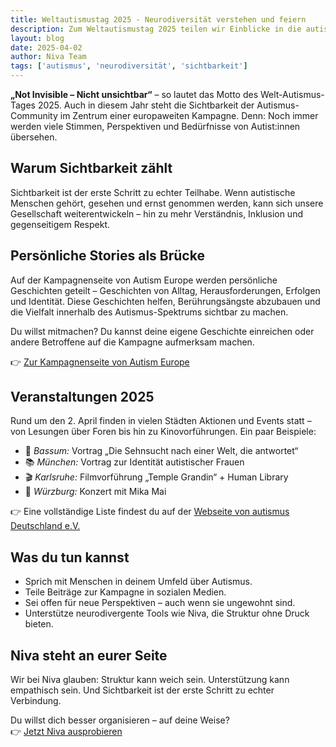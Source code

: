 ```yaml
---
title: Weltautismustag 2025 - Neurodiversität verstehen und feiern
description: Zum Weltautismustag 2025 teilen wir Einblicke in die autistische Perspektive und wie wir alle von einem besseren Verständnis für Neurodiversität profitieren können.
layout: blog
date: 2025-04-02
author: Niva Team
tags: ['autismus', 'neurodiversität', 'sichtbarkeit']
---
```


**„Not Invisible – Nicht unsichtbar“** – so lautet das Motto des Welt-Autismus-Tages 2025. Auch in diesem Jahr steht die Sichtbarkeit der Autismus-Community im Zentrum einer europaweiten Kampagne. Denn: Noch immer werden viele Stimmen, Perspektiven und Bedürfnisse von Autist:innen übersehen.

## Warum Sichtbarkeit zählt

Sichtbarkeit ist der erste Schritt zu echter Teilhabe. Wenn autistische Menschen gehört, gesehen und ernst genommen werden, kann sich unsere Gesellschaft weiterentwickeln – hin zu mehr Verständnis, Inklusion und gegenseitigem Respekt.

## Persönliche Stories als Brücke

Auf der Kampagnenseite von Autism Europe werden persönliche Geschichten geteilt – Geschichten von Alltag, Herausforderungen, Erfolgen und Identität. Diese Geschichten helfen, Berührungsängste abzubauen und die Vielfalt innerhalb des Autismus-Spektrums sichtbar zu machen.

Du willst mitmachen? Du kannst deine eigene Geschichte einreichen oder andere Betroffene auf die Kampagne aufmerksam machen.

👉 [Zur Kampagnenseite von Autism Europe](https://www.autismeurope.org/what-we-do/world-autism-awareness-day/)

## Veranstaltungen 2025

Rund um den 2. April finden in vielen Städten Aktionen und Events statt – von Lesungen über Foren bis hin zu Kinovorführungen. Ein paar Beispiele:

- 🧠 *Bassum:* Vortrag „Die Sehnsucht nach einer Welt, die antwortet“
- 📚 *München:* Vortrag zur Identität autistischer Frauen
- 🎬 *Karlsruhe:* Filmvorführung „Temple Grandin“ + Human Library
- 🎤 *Würzburg:* Konzert mit Mika Mai

👉 Eine vollständige Liste findest du auf der [Webseite von autismus Deutschland e.V.](https://www.autismus.de)

## Was du tun kannst

- Sprich mit Menschen in deinem Umfeld über Autismus.
- Teile Beiträge zur Kampagne in sozialen Medien.
- Sei offen für neue Perspektiven – auch wenn sie ungewohnt sind.
- Unterstütze neurodivergente Tools wie Niva, die Struktur ohne Druck bieten.

## Niva steht an eurer Seite

Wir bei Niva glauben: Struktur kann weich sein. Unterstützung kann empathisch sein. Und Sichtbarkeit ist der erste Schritt zu echter Verbindung.

Du willst dich besser organisieren – auf deine Weise?  
👉 [Jetzt Niva ausprobieren](/#contactForm)